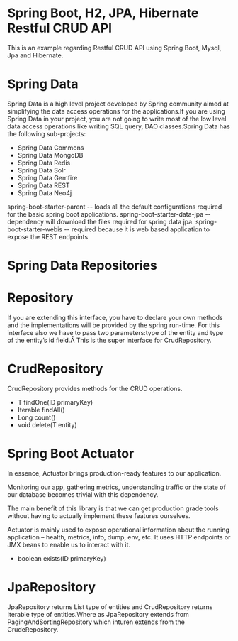  Spring Boot, H2, JPA, Hibernate Restful CRUD API 
 =====================================================
 This is an example regarding Restful CRUD API using Spring Boot, Mysql, Jpa and Hibernate.
 
 Spring Data
 =============
 Spring Data is a high level project developed by Spring community aimed at simplifying the data access operations for the applications.If you  are using Spring Data in your project, you are not going to write most of the low level data access operations like writing SQL query, DAO classes.Spring Data has the following sub-projects:

   *  Spring Data Commons
   *  Spring Data MongoDB
   *  Spring Data Redis
   *  Spring Data Solr
   *  Spring Data Gemfire
   *  Spring Data REST
   *  Spring Data Neo4j


   spring-boot-starter-parent -- loads all the default configurations required for the basic spring boot applications.
   spring-boot-starter-data-jpa -- dependency will download the files required for spring data jpa.
   spring-boot-starter-webis -- required because it is web based application to expose the REST endpoints.
    
   Spring Data Repositories
   =========================
    
   Repository
   ============
   
   If you are extending this interface, you have to declare your own methods and the implementations will be provided by the spring run-time. For this interface also we have to pass two parameters:type of the entity and type of the entity’s id field.Â This is the super interface for CrudRepository.
   
   CrudRepository
   ===============
   CrudRepository provides methods for the CRUD operations.
   *  T findOne(ID primaryKey)
   *  Iterable findAll()
   *  Long count()
   *  void delete(T entity)
   
   Spring Boot Actuator
   =========================
   In essence, Actuator brings production-ready features to our application.

Monitoring our app, gathering metrics, understanding traffic or the state of our database becomes trivial with this dependency.

The main benefit of this library is that we can get production grade tools without having to actually implement these features ourselves.

Actuator is mainly used to expose operational information about the running application – health, metrics, info, dump, env, etc. It uses HTTP endpoints or JMX beans to enable us to interact with it.
   *  boolean exists(ID primaryKey)
   
   JpaRepository
   ==============
   
   JpaRepository returns List type of entities and CrudRepository returns Iterable type of entities.Where as JpaRepository extends from PagingAndSortingRepository which inturen extends from the CrudeRepository.
   
   

